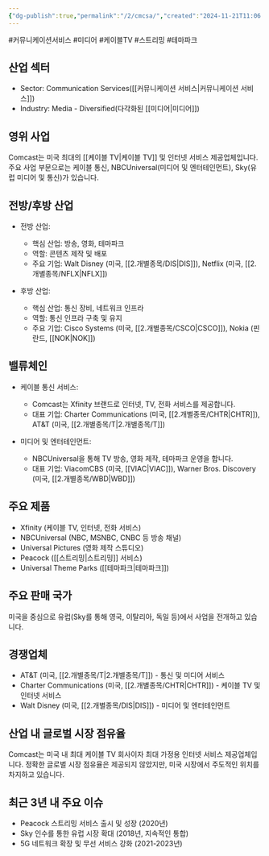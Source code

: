 ```yaml
---
{"dg-publish":true,"permalink":"/2/cmcsa/","created":"2024-11-21T11:06:15.335+09:00","updated":"2025-07-29T21:37:04.482+09:00"}
---
```


#커뮤니케이션서비스 #미디어 #케이블TV #스트리밍 #테마파크 

## 산업 섹터

- Sector: Communication Services([[커뮤니케이션 서비스\|커뮤니케이션 서비스]])
- Industry: Media - Diversified(다각화된 [[미디어\|미디어]])

## 영위 사업

Comcast는 미국 최대의 [[케이블 TV\|케이블 TV]] 및 인터넷 서비스 제공업체입니다. 주요 사업 부문으로는 케이블 통신, NBCUniversal(미디어 및 엔터테인먼트), Sky(유럽 미디어 및 통신)가 있습니다.

## 전방/후방 산업

- 전방 산업:
    
    - 핵심 산업: 방송, 영화, 테마파크
    - 역할: 콘텐츠 제작 및 배포
    - 주요 기업: Walt Disney (미국, [[2.개별종목/DIS\|DIS]]), Netflix (미국, [[2.개별종목/NFLX\|NFLX]])
    
- 후방 산업:
    
    - 핵심 산업: 통신 장비, 네트워크 인프라
    - 역할: 통신 인프라 구축 및 유지
    - 주요 기업: Cisco Systems (미국, [[2.개별종목/CSCO\|CSCO]]), Nokia (핀란드, [[NOK\|NOK]])
    

## 밸류체인

- 케이블 통신 서비스:
    
    - Comcast는 Xfinity 브랜드로 인터넷, TV, 전화 서비스를 제공합니다.
    - 대표 기업: Charter Communications (미국, [[2.개별종목/CHTR\|CHTR]]), AT&T (미국, [[2.개별종목/T\|2.개별종목/T]])
    
- 미디어 및 엔터테인먼트:
    
    - NBCUniversal을 통해 TV 방송, 영화 제작, 테마파크 운영을 합니다.
    - 대표 기업: ViacomCBS (미국, [[VIAC\|VIAC]]), Warner Bros. Discovery (미국, [[2.개별종목/WBD\|WBD]])
    

## 주요 제품

- Xfinity (케이블 TV, 인터넷, 전화 서비스)
- NBCUniversal (NBC, MSNBC, CNBC 등 방송 채널)
- Universal Pictures (영화 제작 스튜디오)
- Peacock ([[스트리밍\|스트리밍]] 서비스)
- Universal Theme Parks ([[테마파크\|테마파크]])

## 주요 판매 국가

미국을 중심으로 유럽(Sky를 통해 영국, 이탈리아, 독일 등)에서 사업을 전개하고 있습니다.

## 경쟁업체

- AT&T (미국, [[2.개별종목/T\|2.개별종목/T]]) - 통신 및 미디어 서비스
- Charter Communications (미국, [[2.개별종목/CHTR\|CHTR]]) - 케이블 TV 및 인터넷 서비스
- Walt Disney (미국, [[2.개별종목/DIS\|DIS]]) - 미디어 및 엔터테인먼트

## 산업 내 글로벌 시장 점유율

Comcast는 미국 내 최대 케이블 TV 회사이자 최대 가정용 인터넷 서비스 제공업체입니다. 정확한 글로벌 시장 점유율은 제공되지 않았지만, 미국 시장에서 주도적인 위치를 차지하고 있습니다.

## 최근 3년 내 주요 이슈

- Peacock 스트리밍 서비스 출시 및 성장 (2020년)
- Sky 인수를 통한 유럽 시장 확대 (2018년, 지속적인 통합)
- 5G 네트워크 확장 및 무선 서비스 강화 (2021-2023년)